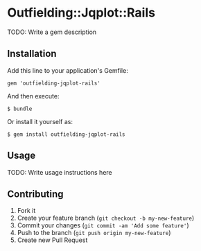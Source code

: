 # Outfielding::Jqplot::Rails

TODO: Write a gem description

## Installation

Add this line to your application's Gemfile:

    gem 'outfielding-jqplot-rails'

And then execute:

    $ bundle

Or install it yourself as:

    $ gem install outfielding-jqplot-rails

## Usage

TODO: Write usage instructions here

## Contributing

1. Fork it
2. Create your feature branch (`git checkout -b my-new-feature`)
3. Commit your changes (`git commit -am 'Add some feature'`)
4. Push to the branch (`git push origin my-new-feature`)
5. Create new Pull Request
